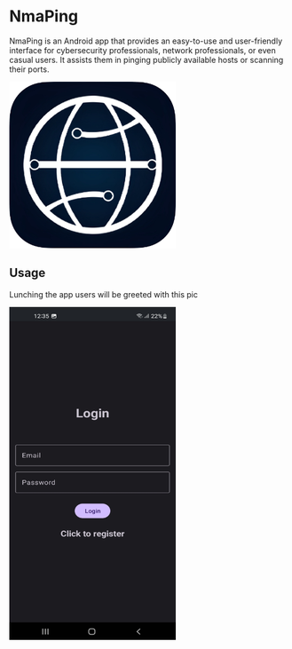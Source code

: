 # NmaPing
NmaPing is an Android app that provides an easy-to-use and user-friendly interface for cybersecurity professionals, network professionals, or even casual users. It assists them in pinging publicly available hosts or scanning their ports.

<img src="/assets/logo.png" width="300" height="300">

## Usage
Lunching the app users will be greeted with this pic

<img src="/assets/1.jpg" width="300" height="600">


